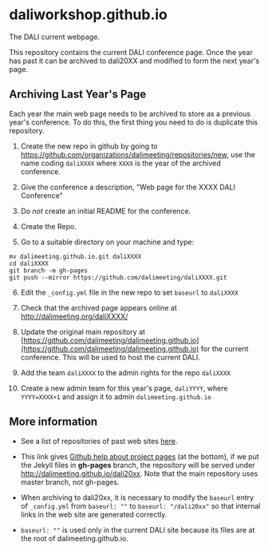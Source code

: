 # daliworkshop.github.io

The DALI current webpage.

This repository contains the current DALI conference page. Once the year has past it can be archived to dali20XX and modified to form the next year's page.


## Archiving Last Year's Page

Each year the main web page needs to be archived to store as a previous year's conference. To do this, the first thing you need to do is duplicate this repository. 

1. Create the new repo in github by going to <https://github.com/organizations/dalimeeting/repositories/new>, use the name coding `daliXXXX` where `XXXX` is the year of the archived conference. 

2. Give the conference a description, "Web page for the XXXX DALI Conference"

3. Do *not* create an initial README for the conference. 

4. Create the Repo.

5. Go to a suitable directory on your machine and type:

```git clone --bare https://github.com/dalimeeting/dalimeeting.github.io.git
mv dalimeeting.github.io.git daliXXXX
cd daliXXXX
git branch -m gh-pages
git push --mirror https://github.com/dalimeeting/daliXXXX.git
```
6. Edit the `_config.yml` file in the new repo to set `baseurl` to `daliXXXX`

7. Check that the archived page appears online at http://dalimeeting.org/daliXXXX/

8. Update the original main repository at [https://github.com/dalimeeting/dalimeeting.github.io](https://github.com/dalimeeting/dalimeeting.github.io) for the current conference.
This will be used to host the current DALI.

9. Add the team `daliXXXX` to the admin rights for the repo `daliXXXX`

10. Create a new admin team for this year's page, `daliYYYY`, where `YYYY=XXXX+1` and assign it to admin `dalimeeting.github.io` 

## More information

* See
  a list of repositories of past web sites [here](https://github.com/dalimeeting/).

* This link gives [Github help about project
pages](https://help.github.com/articles/user-organization-and-project-pages/)
(at the bottom), if we put the Jekyll files in **gh-pages** branch, the repository
will be served under http://dalimeeting.github.io/dali20xx. Note that the main
repository uses master branch, not gh-pages.

* When archiving to dali20xx, it is necessary to modify the ``baseurl``
  entry of ``_config.yml`` from ``baseurl: ""`` to ``baseurl: "/dali20xx"``
so that internal links in the web site are generated correctly.  

* ``baseurl:
""`` is used only in the current DALI site because its files are at the root
of dalimeeting.github.io.


